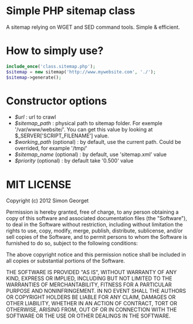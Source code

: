 Simple PHP sitemap class
========================

A sitemap relying on WGET and SED command tools. Simple & efficient. 

How to simply use?
========================

```php
include_once('class.sitemap.php');
$sitemap = new sitemap('http://www.mywebsite.com', './');
$sitemap->generate();
```

Constructor options
========================
- *$url* : url to crawl
- *$sitemap_path* : physical path to sitemap folder. For exemple '/var/www/website/'. You can get this value by looking at $_SERVER['SCRIPT_FILENAME'] value.
- *$working_path* (optional) : by default, use the current path. Could be overrided, for example '/tmp/'
- *$sitemap_name* (optional) : by default, use 'sitemap.xml' value
- *$priority* (optional) : by default take '0.500' value


MIT LICENSE
========================
 
Copyright (c) 2012 Simon Georget

Permission is hereby granted, free of charge, to any person obtaining a copy of this software and associated documentation files (the "Software"), to deal in the Software without restriction, including without limitation the rights to use, copy, modify, merge, publish, distribute, sublicense, and/or sell copies of the Software, and to permit persons to whom the Software is furnished to do so, subject to the following conditions:

The above copyright notice and this permission notice shall be included in all copies or substantial portions of the Software.

THE SOFTWARE IS PROVIDED "AS IS", WITHOUT WARRANTY OF ANY KIND, EXPRESS OR IMPLIED, INCLUDING BUT NOT LIMITED TO THE WARRANTIES OF MERCHANTABILITY, FITNESS FOR A PARTICULAR PURPOSE AND NONINFRINGEMENT. IN NO EVENT SHALL THE AUTHORS OR COPYRIGHT HOLDERS BE LIABLE FOR ANY CLAIM, DAMAGES OR OTHER LIABILITY, WHETHER IN AN ACTION OF CONTRACT, TORT OR OTHERWISE, ARISING FROM, OUT OF OR IN CONNECTION WITH THE SOFTWARE OR THE USE OR OTHER DEALINGS IN THE SOFTWARE.



